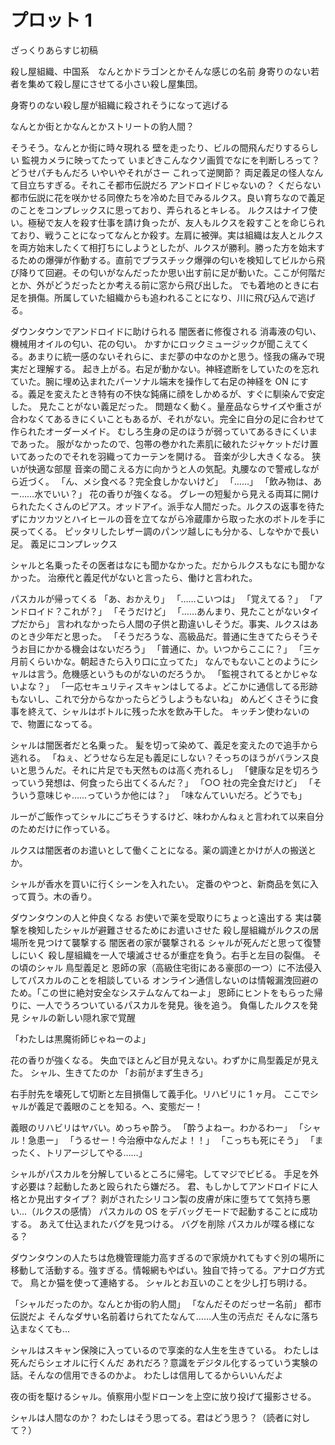 # プロット 1

ざっくりあらすじ初稿

殺し屋組織、中国系　なんとかドラゴンとかそんな感じの名前
身寄りのない若者を集めて殺し屋にさせてる小さい殺し屋集団。

身寄りのない殺し屋が組織に殺されそうになって逃げる

なんとか街とかなんとかストリートの豹人間？

そうそう。なんとか街に時々現れる
壁を走ったり、ビルの間飛んだりするらしい
監視カメラに映ってたって
いまどきこんなクソ画質でなにを判断しろって？どうせパチもんだろ
いやいやそれがさー
これって逆関節？
両足義足の怪人なんて目立ちすぎる。それこそ都市伝説だろ
アンドロイドじゃないの？
くだらない都市伝説に花を咲かせる同僚たちを冷めた目でみるルクス。良い育ちなので義足のことをコンプレックスに思っており、弄られるとキレる。
ルクスはナイフ使い。極秘で友人を殺す仕事を請け負ったが、友人もルクスを殺すことを命じられており、戦うことになってなんとか殺す。左肩に被弾。実は組織は友人とルクスを両方始末したくて相打ちにしようとしたが、ルクスが勝利。勝った方を始末するための爆弾が作動する。直前でプラスチック爆弾の匂いを検知してビルから飛び降りて回避。その匂いがなんだったか思い出す前に足が動いた。ここが何階だとか、外がどうだったとか考える前に窓から飛び出した。
でも着地のときに右足を損傷。所属していた組織からも追われることになり、川に飛び込んで逃げる。

ダウンタウンでアンドロイドに助けられる
闇医者に修復される
消毒液の匂い、機械用オイルの匂い、花の匂い。
かすかにロックミュージックが聞こえてくる。あまりに統一感のないそれらに、まだ夢の中なのかと思う。怪我の痛みで現実だと理解する。
起き上がる。右足が動かない。神経遮断をしていたのを忘れていた。腕に埋め込まれたパーソナル端末を操作して右足の神経を ON にする。義足を変えたとき特有の不快な鈍痛に顔をしかめるが、すぐに馴染んで安定した。
見たことがない義足だった。
問題なく動く。量産品ならサイズや重さが合わなくてあるきにくいこともあるが、それがない。完全に自分の足に合わせて作られたオーダーメイド。
むしろ生身の足のほうが弱っていてあるきにくいまであった。
服がなかったので、包帯の巻かれた素肌に破れたジャケットだけ置いてあったのでそれを羽織ってカーテンを開ける。
音楽が少し大きくなる。
狭いが快適な部屋
音楽の聞こえる方に向かうと人の気配。丸腰なので警戒しながら近づく。
「ん、メシ食べる？完全食しかないけど」
「……」
「飲み物は、あー……水でいい？」
花の香りが強くなる。
グレーの短髪から見える両耳に開けられたたくさんのピアス。オッドアイ。派手な人間だった。ルクスの返事を待たずにカツカツとハイヒールの音を立てながら冷蔵庫から取った水のボトルを手に戻ってくる。
ピッタリしたレザー調のパンツ越しにも分かる、しなやかで長い足。
義足にコンプレックス

シャルと名乗ったその医者はなにも聞かなかった。だからルクスもなにも聞かなかった。
治療代と義足代がないと言ったら、働けと言われた。

パスカルが帰ってくる
「あ、おかえり」
「……こいつは」
「覚えてる？」
「アンドロイド？これが？」
「そうだけど」
「……あんまり、見たことがないタイプだから」
言われなかったら人間の子供と勘違いしそうだ。事実、ルクスはあのとき少年だと思った。
「そうだろうな、高級品だ。普通に生きてたらそうそうお目にかかる機会はないだろう」
「普通に、か。いつからここに？」
「三ヶ月前くらいかな。朝起きたら入り口に立ってた」
なんでもないことのようにシャルは言う。危機感というものがないのだろうか。
「監視されてるとかじゃないよな？」
「一応セキュリティスキャンはしてるよ。どこかに通信してる形跡もないし、これで分からなかったらどうしようもないね」
めんどくさそうに食事を終えて、シャルはボトルに残った水を飲み干した。
キッチン使わないので、物置になってる。

シャルは闇医者だと名乗った。
髪を切って染めて、義足を変えたので追手から逃れる。
「ねぇ、どうせなら左足も義足にしない？そっちのほうがバランス良いと思うんだ。それに片足でも天然ものは高く売れるし」
「健康な足を切ろうっていう発想は、何食ったら出てくるんだ？」
「○○ 社の完全食だけど」
「そういう意味じゃ……っていうか他には？」
「味なんていいだろ。どうでも」

ルーがご飯作ってシャルにごちそうするけど、味わかんねぇと言われて以来自分のためだけに作っている。

ルクスは闇医者のお遣いとして働くことになる。薬の調達とかけが人の搬送とか。

シャルが香水を買いに行くシーンを入れたい。
定番のやつと、新商品を気に入って買う。木の香り。

ダウンタウンの人と仲良くなる
お使いで薬を受取りにちょっと遠出する
実は襲撃を検知したシャルが避難させるためにお遣いさせた
殺し屋組織がルクスの居場所を見つけて襲撃する
闇医者の家が襲撃される
シャルが死んだと思って復讐しにいく
殺し屋組織を一人で壊滅させるが重症を負う。右手と左目の裂傷。
その頃のシャル
鳥型義足と
恩師の家（高級住宅街にある豪邸の一つ）に不法侵入してパスカルのことを相談している
オンライン通信しないのは情報漏洩回避のため。「この世に絶対安全なシステムなんてねーよ」
恩師にヒントをもらった帰りに、一人でうろついているパスカルを発見。後を追う。
負傷したルクスを発見
シャルの新しい隠れ家で覚醒

「わたしは黒魔術師じゃねーのよ」

花の香りが強くなる。
失血でほとんど目が見えない。わずかに鳥型義足が見えた。
シャル、生きてたのか
「お前がまず生きろ」

右手肘先を壊死して切断と左目損傷して義手化。リハビリに 1 ヶ月。
ここでシャルが義足で義眼のことを知る。へ、変態だー！

義眼のリハビリはヤバい。めっちゃ酔う。
「酔うよねー。わかるわー」
「シャル！急患ー」
「うるせー！今治療中なんだよ！！」
「こっちも死にそう」
「まったく、トリアージしてやる……」

シャルがパスカルを分解しているところに帰宅。してマジでビビる。
手足を外す必要は？起動したあと殴られたら嫌だろ。
君、もしかしてアンドロイドに人格とか見出すタイプ？
剥がされたシリコン製の皮膚が床に堕ちてて気持ち悪い…（ルクスの感情）
パスカルの OS をデバッグモードで起動することに成功する。
あえて仕込まれたバグを見つける。
バグを削除
パスカルが喋る様になる？

ダウンタウンの人たちは危機管理能力高すぎるので家焼かれてもすぐ別の場所に移動して活動する。強すぎる。情報網もやばい。独自で持ってる。アナログ方式で。
鳥とか猫を使って連絡する。
シャルとお互いのことを少し打ち明ける。

「シャルだったのか。なんとか街の豹人間」
「なんだそのだっせー名前」
都市伝説だよ
そんなダサい名前着けられてたなんて……人生の汚点だ
そんなに落ち込まなくても…

シャルはスキャン保険に入っているので享楽的な人生を生きている。
わたしは死んだらシェオルに行くんだ
あれだろ？意識をデジタル化するっていう実験の話。そんなの信用できるのかよ。
わたしは信用してるからいいんだよ

夜の街を駆けるシャル。偵察用小型ドローンを上空に放り投げて撮影させる。

シャルは人間なのか？
わたしはそう思ってる。君はどう思う？（読者に対して？）
